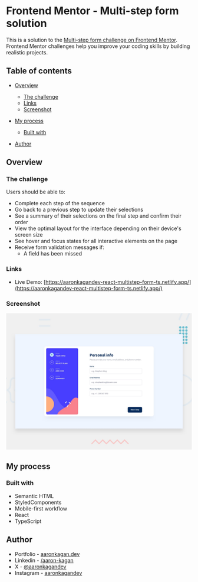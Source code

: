 # Frontend Mentor - Multi-step form solution

This is a solution to the [Multi-step form challenge on Frontend Mentor](https://www.frontendmentor.io/challenges/multistep-form-YVAnSdqQBJ). Frontend Mentor challenges help you improve your coding skills by building realistic projects.

## Table of contents

- [Overview](#overview)

  - [The challenge](#the-challenge)
  - [Links](#links)
  - [Screenshot](#screenshot)

- [My process](#my-process)

  - [Built with](#built-with)

- [Author](#author)

## Overview

### The challenge

Users should be able to:

- Complete each step of the sequence
- Go back to a previous step to update their selections
- See a summary of their selections on the final step and confirm their order
- View the optimal layout for the interface depending on their device's screen size
- See hover and focus states for all interactive elements on the page
- Receive form validation messages if:
  - A field has been missed

### Links

- Live Demo: [https://aaronkagandev-react-multistep-form-ts.netlify.app/](https://aaronkagandev-react-multistep-form-ts.netlify.app/)

### Screenshot

![Desktop Preview](/desktop-preview.jpg)

## My process

### Built with

- Semantic HTML
- StyledComponents
- Mobile-first workflow
- React
- TypeScript

## Author

- Portfolio - [aaronkagan.dev](https://www.aaronkagan.dev)
- Linkedin - [/aaron-kagan](https://www.linkedin.com/in/aaron-kagan/)
- X - [@aaronkagandev](https://www.twitter.com/aaronkagandev)
- Instagram - [aaronkagandev](https://www.instagram.com/aaronkagandev/)
